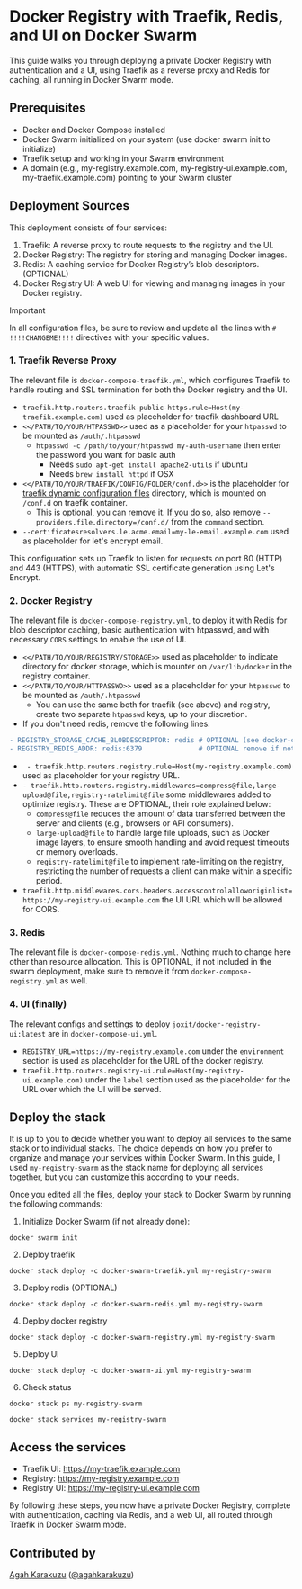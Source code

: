 # Docker Registry with Traefik, Redis, and UI on Docker Swarm

This guide walks you through deploying a private Docker Registry with authentication and a UI, using Traefik as a reverse proxy and Redis for caching, all running in Docker Swarm mode.

## Prerequisites

* Docker and Docker Compose installed
* Docker Swarm initialized on your system (use docker swarm init to initialize)
* Traefik setup and working in your Swarm environment
* A domain (e.g., my-registry.example.com, my-registry-ui.example.com, my-traefik.example.com) pointing to your Swarm cluster

## Deployment Sources

This deployment consists of four services:

1. Traefik: A reverse proxy to route requests to the registry and the UI.
2. Docker Registry: The registry for storing and managing Docker images.
3. Redis: A caching service for Docker Registry’s blob descriptors. (OPTIONAL)
4. Docker Registry UI: A web UI for viewing and managing images in your Docker registry.


> [!IMPORTANT]
> In all configuration files, be sure to review and update all the lines with `# !!!!CHANGEME!!!!` directives with your specific values.

### 1. Traefik Reverse Proxy

The relevant file is `docker-compose-traefik.yml`, which configures Traefik to handle routing and SSL termination for both the Docker registry and the UI.

* `traefik.http.routers.traefik-public-https.rule=Host(my-traefik.example.com)` used as placeholder for traefik dashboard URL
* `<</PATH/TO/YOUR/HTPASSWD>>` used as a placeholder for your `htpasswd` to be mounted as `/auth/.htpasswd`
    * `htpasswd -c /path/to/your/htpasswd my-auth-username` then enter the password you want for basic auth
        * Needs `sudo apt-get install apache2-utils` if ubuntu
        * Needs `brew install httpd` if OSX
* `<</PATH/TO/YOUR/TRAEFIK/CONFIG/FOLDER/conf.d>>` is the placeholder for [traefik dynamic configuration files](https://doc.traefik.io/traefik/getting-started/configuration-overview/#the-dynamic-configuration) directory, which is mounted on `/conf.d` on traefik container. 
    * This is optional, you can remove it. If you do so, also remove `--providers.file.directory=/conf.d/` from the `command` section. 
* `--certificatesresolvers.le.acme.email=my-le-email.example.com` used as placeholder for let's encrypt email.

This configuration sets up Traefik to listen for requests on port 80 (HTTP) and 443 (HTTPS), with automatic SSL certificate generation using Let's Encrypt.

### 2. Docker Registry

The relevant file is `docker-compose-registry.yml`, to deploy it with Redis for blob descriptor caching, basic authentication with htpasswd, and with necessary `CORS` settings to enable the use of UI. 

* `<</PATH/TO/YOUR/REGISTRY/STORAGE>>` used as placeholder to indicate directory for docker storage, which is mounter on `/var/lib/docker` in the registry container. 
* `<</PATH/TO/YOUR/HTTPASSWD>>` used as a placeholder for your `htpasswd` to be mounted as `/auth/.htpasswd`
    * You can use the same both for traefik (see above) and registry, create two separate `htpasswd` keys, up to your discretion. 
* If you don't need redis, remove the following lines:
```diff
- REGISTRY_STORAGE_CACHE_BLOBDESCRIPTOR: redis # OPTIONAL (see docker-compose-redis.yml) remove if not needed
- REGISTRY_REDIS_ADDR: redis:6379              # OPTIONAL remove if not needed 
```      
* ` - traefik.http.routers.registry.rule=Host(my-registry.example.com)` used as placeholder for your registry URL. 
* `- traefik.http.routers.registry.middlewares=compress@file,large-upload@file,registry-ratelimit@file` some middlewares added to optimize registry. These are OPTIONAL, their role explained below: 
    * `compress@file` reduces the amount of data transferred between the server and clients (e.g., browsers or API consumers).
    * `large-upload@file` to handle large file uploads, such as Docker image layers, to ensure smooth handling and avoid request timeouts or memory overloads.
    * `registry-ratelimit@file` to implement rate-limiting on the registry, restricting the number of requests a client can make within a specific period.
* `traefik.http.middlewares.cors.headers.accesscontrolalloworiginlist=https://my-registry-ui.example.com` the UI URL which will be allowed for CORS. 

### 3. Redis 

The relevant file is `docker-compose-redis.yml`. Nothing much to change here other than resource allocation. This is OPTIONAL, if not included in the swarm deployment, make sure to remove it from `docker-compose-registry.yml` as well.

### 4. UI (finally)

The relevant configs and settings to deploy `joxit/docker-registry-ui:latest` are in `docker-compose-ui.yml`.

* `REGISTRY_URL=https://my-registry.example.com` under the `environment` section is used as placeholder for the URL of the docker registry.
* `traefik.http.routers.registry-ui.rule=Host(my-registry-ui.example.com)`  under the `label` section used as the placeholder for the URL over which the UI will be served. 

## Deploy the stack 

It is up to you to decide whether you want to deploy all services to the same stack or to individual stacks. The choice depends on how you prefer to organize and manage your services within Docker Swarm. In this guide, I used `my-registry-swarm` as the stack name for deploying all services together, but you can customize this according to your needs.

Once you edited all the files, deploy your stack to Docker Swarm by running the following commands:

1. Initialize Docker Swarm (if not already done):

```
docker swarm init
```

2. Deploy traefik

```
docker stack deploy -c docker-swarm-traefik.yml my-registry-swarm
```

3. Deploy redis (OPTIONAL)

```
docker stack deploy -c docker-swarm-redis.yml my-registry-swarm
```

4. Deploy docker registry

```
docker stack deploy -c docker-swarm-registry.yml my-registry-swarm
```

5. Deploy UI

```
docker stack deploy -c docker-swarm-ui.yml my-registry-swarm
```

6. Check status

```
docker stack ps my-registry-swarm
```
```
docker stack services my-registry-swarm
```

## Access the services

* Traefik UI: https://my-traefik.example.com
* Registry: https://my-registry.example.com
* Registry UI: https://my-registry-ui.example.com


By following these steps, you now have a private Docker Registry, complete with authentication, caching via Redis, and a web UI, all routed through Traefik in Docker Swarm mode.

## Contributed by

[Agah Karakuzu](https://agah.dev) ([@agahkarakuzu](https://github.com/agahkarakuzu)) 